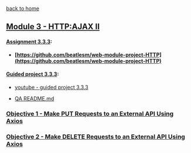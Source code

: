 [back to home](https://github.com/beatlesm/)

## [Module 3 - HTTP:AJAX II](https://github.com/beatlesm/web/tree/main/3.3/Module333)

#### [Assignment 3.3.3](https://github.com/beatlesm/web/tree/main/3.3/Module333/Assignment333):

-   **[https://github.com/beatlesm/web-module-project-HTTP](https://github.com/beatlesm/web-module-project-HTTP)**
   
#### [Guided project 3.3.3](https://github.com/beatlesm/web/tree/main/3.3/Module333/guided333):

- [youtube - guided project 3.3.3](https://youtu.be/HyUoD6NwQgA)

-   [QA README.md](./QA_Video/README.md)

### [Objective 1 - Make PUT Requests to an External API Using Axios](./Objects/Object_1.md)

### [Objective 2 - Make DELETE Requests to an External API Using Axios](./Objects/Object_2.md)


